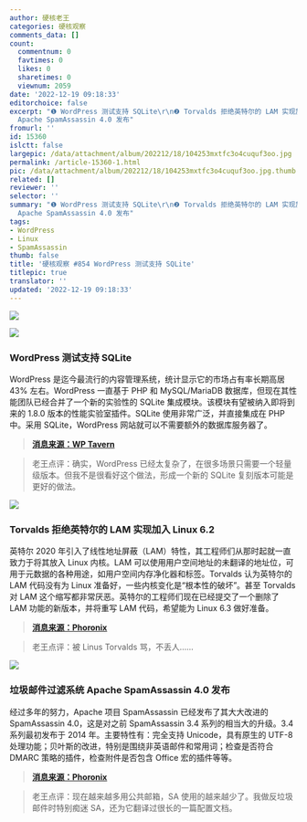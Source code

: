 ```yaml
---
author: 硬核老王
categories: 硬核观察
comments_data: []
count:
  commentnum: 0
  favtimes: 0
  likes: 0
  sharetimes: 0
  viewnum: 2059
date: '2022-12-19 09:18:33'
editorchoice: false
excerpt: "❶ WordPress 测试支持 SQLite\r\n❷ Torvalds 拒绝英特尔的 LAM 实现加入 Linux 6.2\r\n❸ 垃圾邮件过滤系统
  Apache SpamAssassin 4.0 发布"
fromurl: ''
id: 15360
islctt: false
largepic: /data/attachment/album/202212/18/104253mxtfc3o4cuquf3oo.jpg
permalink: /article-15360-1.html
pic: /data/attachment/album/202212/18/104253mxtfc3o4cuquf3oo.jpg.thumb.jpg
related: []
reviewer: ''
selector: ''
summary: "❶ WordPress 测试支持 SQLite\r\n❷ Torvalds 拒绝英特尔的 LAM 实现加入 Linux 6.2\r\n❸ 垃圾邮件过滤系统
  Apache SpamAssassin 4.0 发布"
tags:
- WordPress
- Linux
- SpamAssassin
thumb: false
title: '硬核观察 #854 WordPress 测试支持 SQLite'
titlepic: true
translator: ''
updated: '2022-12-19 09:18:33'
---
```


![](/data/attachment/album/202212/18/104253mxtfc3o4cuquf3oo.jpg)


![](/data/attachment/album/202212/18/104300dci8aiuuetvucvvc.jpg)


### WordPress 测试支持 SQLite


WordPress 是迄今最流行的内容管理系统，统计显示它的市场占有率长期高居 43% 左右。WordPress 一直基于 PHP 和 MySQL/MariaDB 数据库，但现在其性能团队已经合并了一个新的实验性的 SQLite 集成模块。该模块有望被纳入即将到来的 1.8.0 版本的性能实验室插件。SQLite 使用非常广泛，并直接集成在 PHP 中。采用 SQLite，WordPress 网站就可以不需要额外的数据库服务器了。



> 
> **[消息来源：WP Tavern](https://wptavern.com/performance-lab-plugin-to-add-new-experimental-sqlite-integration-module-in-upcoming-1-8-0-release)**
> 
> 
> 



> 
> 老王点评：确实，WordPress 已经太复杂了，在很多场景只需要一个轻量级版本。但我不是很看好这个做法，形成一个新的 SQLite 复刻版本可能是更好的做法。
> 
> 
> 


![](/data/attachment/album/202212/18/104313kr4ofewfvwkgo99x.jpg)


### Torvalds 拒绝英特尔的 LAM 实现加入 Linux 6.2


英特尔 2020 年引入了线性地址屏蔽（LAM）特性，其工程师们从那时起就一直致力于将其放入 Linux 内核。LAM 可以使用用户空间地址的未翻译的地址位，可用于元数据的各种用途，如用户空间内存净化器和标签。Torvalds 认为英特尔的 LAM 代码没有为 Linux 准备好，一些内核变化是“根本性的破坏”。甚至 Torvalds 对 LAM 这个缩写都非常厌恶。英特尔的工程师们现在已经提交了一个删除了 LAM 功能的新版本，并将重写 LAM 代码，希望能为 Linux 6.3 做好准备。



> 
> **[消息来源：Phoronix](https://www.phoronix.com/news/Torvalds-Bashes-Intel-LAM)**
> 
> 
> 



> 
> 老王点评：被 Linus Torvalds 骂，不丢人……
> 
> 
> 


![](/data/attachment/album/202212/18/104340wjnx00z00kq309kq.jpg)


### 垃圾邮件过滤系统 Apache SpamAssassin 4.0 发布


经过多年的努力，Apache 项目 SpamAssassin 已经发布了其大大改进的 SpamAssassin 4.0，这是对之前 SpamAssassin 3.4 系列的相当大的升级。3.4 系列最初发布于 2014 年。主要特性有：完全支持 Unicode，具有原生的 UTF-8 处理功能；贝叶斯的改进，特别是围绕非英语邮件和常用词；检查是否符合 DMARC 策略的插件，检查附件是否包含 Office 宏的插件等等。



> 
> **[消息来源：Phoronix](https://www.phoronix.com/news/Apache-SpamAssassin-4.0)**
> 
> 
> 



> 
> 老王点评：现在越来越多用公共邮箱，SA 使用的越来越少了。我做反垃圾邮件时特别痴迷 SA，还为它翻译过很长的一篇配置文档。
> 
> 
>